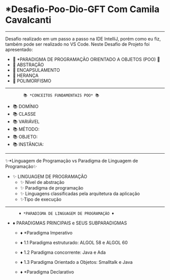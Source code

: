 # *Desafio-Poo-Dio-GFT Com Camila Cavalcanti
****************************************************************

Desafio realizado em um passo a passo na IDE IntelliJ, porém como eu fiz, também pode ser realizado no VS Code. Neste Desafio de Projeto foi apresentado:

* 📝 *PARADIGMA DE PROGRAMAÇÃO ORIENTADO A OBJETOS (POO) 📝
*   📝 ABSTRAÇÃO
*   📝 ENCAPSULAMENTO
*   📝 HERANÇA
*   📝 POLIMORFISMO

*****************************************************************
            📚 *CONCEITOS FUNDAMENTAIS POO* 📚

* 📚 DOMÍNIO
* 📚 CLASSE
* 📚 VARIÁVEL
* 📚 MÉTODO:
* 📚 OBJETO:
* 📚 INSTÂNCIA:

*****************************************************************
✨*Linguagem de Programação vs Paradigma de Linguagem de Programação✨

* ✨ LINGUAGEM DE PROGRAMAÇÃO
  * ✨ Nível de abstração
  * ✨ Paradigma de programação
  * ✨ Linguagens classificadas pela arquitetura da aplicação
  * ✨Tipo de execução

*****************************************************************
          ♦ *PARADIGMA DE LINGUAGEM DE PROGRAMAÇÃO ♦
          
* ♦ PARADIGMAS PRINCIPAIS e SEUS SUBPARADIGMAS
    * ♦ *Paradigma Imperativo
    * ♦ 1.1 Paradigma estruturado: ALGOL 58 e ALGOL 60
    * ♦ 1.2 Paradigma concorrente: Java e Ada
    * ♦ 1.3 Paradigma Orientado a Objetos: Smalltalk e Java

    * ♦ *Paradigma Declarativo

